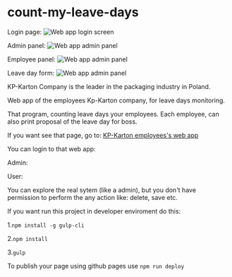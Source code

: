 # count-my-leave-days


Login page: 
![Web app login screen](https://kp-karton.pl/assets/img/login.png)

Admin panel:
![Web app admin panel](https://kp-karton.pl/assets/img/admin.png)

Employee panel:
![Web app admin panel](https://kp-karton.pl/assets/img/employee.jpg)

Leave day form: 
![Web app admin panel](https://kp-karton.pl/assets/img/form.jpg)


KP-Karton Company is the leader in the packaging industry in Poland. 

Web app of the employees Kp-Karton company, for leave days monitoring. 

That program, counting leave days your employees. Each employee, can also print proposal of the leave day for boss. 

If you want see that page, go to: [KP-Karton employees's web app](http://164.132.107.168:8080/urlopy/showMyLoginPage)

You can login to that web app:

Admin:

User:

You can explore the real sytem (like a admin), but you don't have permission to perform the any action like: delete, save etc. 

If you want run this project in developer enviroment do this: 


1.`npm install -g gulp-cli`

2.`npm install`

3.`gulp`

To publish your page using github pages use `npm run deploy`
